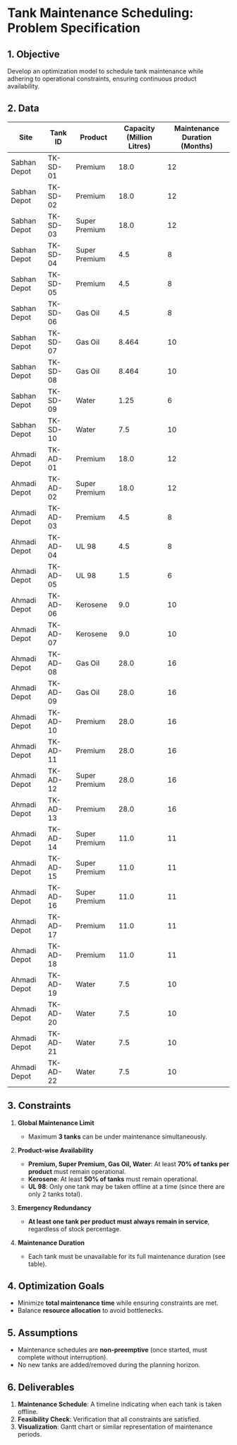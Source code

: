 # **Tank Maintenance Scheduling: Problem Specification**  

## **1. Objective**  

Develop an optimization model to schedule tank maintenance while adhering to operational constraints, ensuring continuous product availability.  

## **2. Data**  

| Site         | Tank ID    | Product         | Capacity (Million Litres) | Maintenance Duration (Months) |  
|--------------|------------|-----------------|--------------------------|-------------------------------|  
| Sabhan Depot | TK-SD-01   | Premium         | 18.0                     | 12                            |  
| Sabhan Depot | TK-SD-02   | Premium         | 18.0                     | 12                            |  
| Sabhan Depot | TK-SD-03   | Super Premium   | 18.0                     | 12                            |  
| Sabhan Depot | TK-SD-04   | Super Premium   | 4.5                      | 8                             |  
| Sabhan Depot | TK-SD-05   | Premium         | 4.5                      | 8                             |  
| Sabhan Depot | TK-SD-06   | Gas Oil         | 4.5                      | 8                             |  
| Sabhan Depot | TK-SD-07   | Gas Oil         | 8.464                    | 10                            |  
| Sabhan Depot | TK-SD-08   | Gas Oil         | 8.464                    | 10                            |  
| Sabhan Depot | TK-SD-09   | Water           | 1.25                     | 6                             |  
| Sabhan Depot | TK-SD-10   | Water           | 7.5                      | 10                            |  
| Ahmadi Depot | TK-AD-01   | Premium         | 18.0                     | 12                            |  
| Ahmadi Depot | TK-AD-02   | Super Premium   | 18.0                     | 12                            |  
| Ahmadi Depot | TK-AD-03   | Premium         | 4.5                      | 8                             |  
| Ahmadi Depot | TK-AD-04   | UL 98           | 4.5                      | 8                             |  
| Ahmadi Depot | TK-AD-05   | UL 98           | 1.5                      | 6                             |  
| Ahmadi Depot | TK-AD-06   | Kerosene        | 9.0                      | 10                            |  
| Ahmadi Depot | TK-AD-07   | Kerosene        | 9.0                      | 10                            |  
| Ahmadi Depot | TK-AD-08   | Gas Oil         | 28.0                     | 16                            |  
| Ahmadi Depot | TK-AD-09   | Gas Oil         | 28.0                     | 16                            |  
| Ahmadi Depot | TK-AD-10   | Premium         | 28.0                     | 16                            |  
| Ahmadi Depot | TK-AD-11   | Premium         | 28.0                     | 16                            |  
| Ahmadi Depot | TK-AD-12   | Super Premium   | 28.0                     | 16                            |  
| Ahmadi Depot | TK-AD-13   | Premium         | 28.0                     | 16                            |  
| Ahmadi Depot | TK-AD-14   | Super Premium   | 11.0                     | 11                            |  
| Ahmadi Depot | TK-AD-15   | Super Premium   | 11.0                     | 11                            |  
| Ahmadi Depot | TK-AD-16   | Super Premium   | 11.0                     | 11                            |  
| Ahmadi Depot | TK-AD-17   | Premium         | 11.0                     | 11                            |  
| Ahmadi Depot | TK-AD-18   | Premium         | 11.0                     | 11                            |  
| Ahmadi Depot | TK-AD-19   | Water           | 7.5                      | 10                            |  
| Ahmadi Depot | TK-AD-20   | Water           | 7.5                      | 10                            |  
| Ahmadi Depot | TK-AD-21   | Water           | 7.5                      | 10                            |  
| Ahmadi Depot | TK-AD-22   | Water           | 7.5                      | 10                            |  

## **3. Constraints**  

1. **Global Maintenance Limit**  
   - Maximum **3 tanks** can be under maintenance simultaneously.  

2. **Product-wise Availability**  
   - **Premium, Super Premium, Gas Oil, Water**: At least **70% of tanks per product** must remain operational.  
   - **Kerosene**: At least **50% of tanks** must remain operational.  
   - **UL 98**: Only one tank may be taken offline at a time (since there are only 2 tanks total).  

3. **Emergency Redundancy**  
   - **At least one tank per product must always remain in service**, regardless of stock percentage.  

4. **Maintenance Duration**  
   - Each tank must be unavailable for its full maintenance duration (see table).  

## **4. Optimization Goals**  

- Minimize **total maintenance time** while ensuring constraints are met.  
- Balance **resource allocation** to avoid bottlenecks.  

## **5. Assumptions**  

- Maintenance schedules are **non-preemptive** (once started, must complete without interruption).  
- No new tanks are added/removed during the planning horizon.  

## **6. Deliverables**  

1. **Maintenance Schedule**: A timeline indicating when each tank is taken offline.  
2. **Feasibility Check**: Verification that all constraints are satisfied.  
3. **Visualization**: Gantt chart or similar representation of maintenance periods.  
